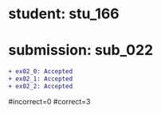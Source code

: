 # student: stu_166
# submission: sub_022

```diff
+ ex02_0: Accepted
+ ex02_1: Accepted
+ ex02_2: Accepted
```
#incorrect=0
#correct=3
